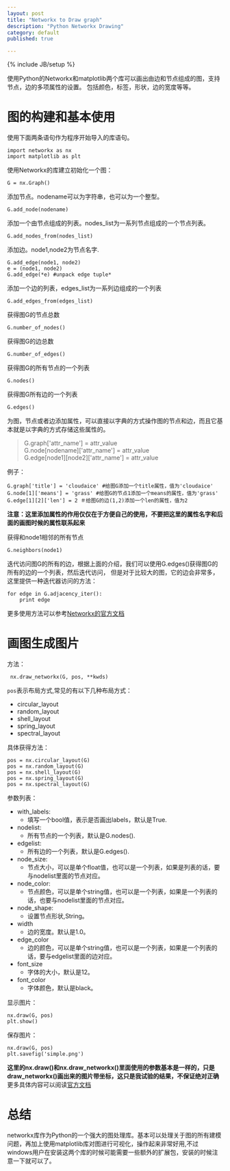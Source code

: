 ```yaml
---
layout: post
title: "Networkx to Draw graph"
description: "Python Networkx Drawing"
category: default
published: true

---
```

{% include JB/setup %}

使用Python的Networkx和matplotlib两个库可以画出由边和节点组成的图，支持节点，边的多项属性的设置。
包括颜色，标签，形状，边的宽度等等。

图的构建和基本使用
===============

使用下面两条语句作为程序开始导入的库语句。

    import networkx as nx
    import matplotlib as plt

使用Networkx的库建立初始化一个图：

    G = nx.Graph()
    
添加节点。nodename可以为字符串，也可以为一个整型。

    G.add_node(nodename)

添加一个由节点组成的列表。nodes_list为一系列节点组成的一个节点列表。

    G.add_nodes_from(nodes_list)

添加边。node1,node2为节点名字.
    
    G.add_edge(node1, node2)
    e = (node1, node2)
    G.add_edge(*e) #unpack edge tuple*
    
添加一个边的列表，edges_list为一系列边组成的一个列表

    G.add_edges_from(edges_list)
 
获得图G的节点总数
  
    G.number_of_nodes()
    
获得图G的边总数

    G.number_of_edges()
    
获得图G的所有节点的一个列表

    G.nodes()
    
获得图G所有边的一个列表

    G.edges()
    
为图，节点或者边添加属性，可以直接以字典的方式操作图的节点和边，而且它基本就是以字典的方式存储这些属性的。
>G.graph['attr_name'] = attr_value  
>G.node[nodename]['attr_name'] = attr_value  
>G.edge[node1][node2]['attr_name'] = attr_value  

例子：
    
    G.graph['title'] = 'cloudaice' #给图G添加一个title属性，值为'cloudaice'
    G.node[1]['means'] = 'grass' #给图G的节点1添加一个means的属性，值为'grass'
    G.edge[1][2]['len'] = 2 ＃给图G的边(1,2)添加一个len的属性，值为2
    
**注意：这里添加属性的作用仅仅在于方便自己的使用，不要把这里的属性名字和后面的画图时候的属性联系起来**
    
获得和node1相邻的所有节点

    G.neighbors(node1)

迭代访问图G的所有的边，根据上面的介绍，我们可以使用G.edges()获得图G的所有的边的一个列表，然后迭代访问，
但是对于比较大的图，它的边会非常多，这里提供一种迭代器访问的方法：

    for edge in G.adjacency_iter():
        print edge
        
更多使用方法可以参考[Networkx的官方文档](http://networkx.github.io/documentation/latest/tutorial/tutorial.html)

画图生成图片
==========

方法：

     nx.draw_networkx(G, pos, **kwds)
 
`pos`表示布局方式,常见的有以下几种布局方式：

* circular_layout
* random_layout
* shell_layout
* spring_layout
* spectral_layout

具体获得方法：

    pos = nx.circular_layout(G)
    pos = nx.random_layout(G)
    pos = nx.shell_layout(G)
    pos = nx.spring_layout(G)
    pos = nx.spectral_layout(G)

参数列表：

* with_labels:
    - 填写一个bool值，表示是否画出labels，默认是True.
* nodelist:
    - 所有节点的一个列表，默认是G.nodes().
* edgelist:
    - 所有边的一个列表，默认是G.edges().
* node_size:
    - 节点大小，可以是单个float值，也可以是一个列表，如果是列表的话，要与nodelist里面的节点对应。
* node_color:
    - 节点颜色，可以是单个string值，也可以是一个列表，如果是一个列表的话，也要与nodelist里面的节点对应。
* node_shape:
    - 设置节点形状,String。
* width
    - 边的宽度。默认是1.0。
* edge_color
    - 边的颜色，可以是单个string值，也可以是一个列表，如果是一个列表的话，要与edgelist里面的边对应。
* font_size
    - 字体的大小，默认是12。
* font_color
    - 字体颜色，默认是black。

显示图片：

    nx.draw(G, pos)
    plt.show()

保存图片：

    nx.draw(G, pos)
    plt.savefig('simple.png')

**这里的nx.draw()和nx.draw_networkx()里面使用的参数基本是一样的，只是draw_networkx()画出来的图片带坐标，这只是我试验的结果，不保证绝对正确**  
更多具体内容可以阅读[官方文档](http://networkx.github.io/documentation/latest/reference/generated/networkx.drawing.nx_pylab.draw_networkx.html#networkx.drawing.nx_pylab.draw_networkx)

总结
===
networkx库作为Python的一个强大的图处理库。基本可以处理关于图的所有建模问题，再加上使用matplotlib库对图进行可视化，操作起来非常好用,不过windows用户在安装这两个库的时候可能需要一些额外的扩展包，安装的时候注意一下就可以了。
    



  